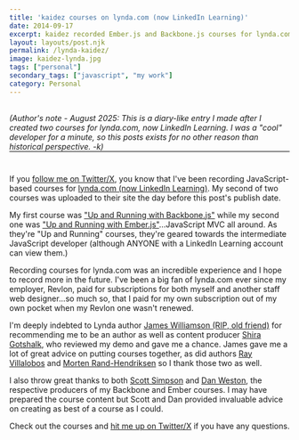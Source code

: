 ```yaml
---
title: 'kaidez courses on lynda.com (now LinkedIn Learning)'
date: 2014-09-17
excerpt: kaidez recorded Ember.js and Backbone.js courses for lynda.com, a leading online learning company.
layout: layouts/post.njk
permalink: /lynda-kaidez/
image: kaidez-lynda.jpg
tags: ["personal"]
secondary_tags: ["javascript", "my work"]
category: Personal
---
```

<p style="margin: 30px 0 40px; border-bottom: black 1px solid;">
<em>(Author's note - August 2025: This is a diary-like entry I made after I created two courses for lynda.com, now LinkedIn Learning. I was a "cool" developer for a minute, so this posts exists for no other reason than historical perspective. -k)</em></p>

If you [follow me on Twitter/X](http://x.com/kaidez "follow kaidez on Twitter"), you know that I've been recording JavaScript-based courses for [lynda.com (now LinkedIn Learning)](https://www.linkedin.com/learning/). My second of two courses was uploaded to their site the day before this post's publish date.

My first course was ["Up and Running with Backbone.js"](https://www.linkedin.com/learning/learning-backbone-js/welcome "Check out 'Up and Running with Backbone.js' on lynda.com") while my second one was ["Up and Running with Ember.js"](https://www.linkedin.com/learning/learning-ember-js/welcome "Check out 'Up and Running with Ember.js' on lynda.com")...JavaScript MVC all around. As they're "Up and Running" courses, they're geared towards the intermediate JavaScript developer (although ANYONE with a LinkedIn Learning account can view them.)

Recording courses for lynda.com was an incredible experience and I hope to record more in the future. I've been a big fan of lynda.com ever since my employer, Revlon, paid for subscriptions for both myself and another staff web designer...so much so, that I paid for my own subscription out of my own pocket when my Revlon one wasn't renewed.

I'm deeply indebted to Lynda author [James Williamson (RIP, old friend)](https://www.linkedin.com/learning/instructors/james-williamson?trk=lynda_redirect_learning "Visit James Williamson's lynda courses") for recommending me to be an author as well as content producer [Shira Gotshalk](https://www.linkedin.com/in/shiragotshalk/), who reviewed my demo and gave me a chance. James gave me a lot of great advice on putting courses together, as did authors [Ray Villalobos](https://www.linkedin.com/learning/instructors/ray-villalobos?trk=lynda_redirect_learning "Visit Ray Villalobos' lynda courses") and [Morten Rand-Hendriksen](https://www.linkedin.com/learning/instructors/morten-rand-hendriksen?trk=lynda_redirect_learning "Visit Morten Rand-Hendriksen' lynda courses") so I thank those two as well.

I also throw great thanks to both [Scott Simpson](https://www.linkedin.com/learning/instructors/scott-simpson?trk=lynda_redirect_learning "Visit Scott Simpson's lynda courses") and [Dan Weston](https://x.com/danielbweston "visit Dan Weston on Twitter"), the respective producers of my Backbone and Ember courses. I may have prepared the course content but Scott and Dan provided invaluable advice on creating as best of a course as I could.

Check out the courses and [hit me up on Twitter/X](http://x.com/kaidez "contact kaidez on x") if you have any questions.

<script type="application/ld+json">
{
    "@context": "https://schema.org",
    "@type": "TechArticle",
    "headline": "kaidez courses on lynda.com (now LinkedIn Learning)",
    "description": "kaidez recorded Ember.js and Backbone.js courses for lynda.com, now LinkedIn Learning.",
    "author": {
        "@type": "Person",
        "name": "Kai Gittens",
		"url" : "http://kaidez.com/"
    },
    "datePublished": "2014-09-17",
    "dateModified": "2025-08-27"
}
</script>
